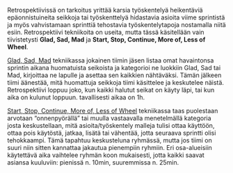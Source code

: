 Retrospektiivissä on tarkoitus yrittää karsia työskentelyä heikentäviä epäonnistuineita seikkoja tai työskenttelyä hidastavia asioita viime sprintistä
ja myös vahvistamaan sprinttiä tehostavia työskentelytapoja nostamalla niitä esiin. Retrospektiivi tekniikoita on useita, mutta tässä käsitellään vain 
tiivistetysti **Glad, Sad, Mad** ja **Start, Stop, Continue, More of, Less of Wheel**.

[Glad, Sad, Mad](http://retrospectivewiki.org/index.php?title=Glad,_Sad,_Mad "Glad, Sad, Mad") tekniikassa jokainen tiimin jäsen listaa omat havaintonsa sprintin aikana huomatuista seikoista ja kategorioi ne luokkiin Glad, Sad tai Mad, 
kirjoittaa ne lapulle ja asettaa sen kaikkien nähtäväksi. Tämän jälkeen tiimi äänestää, mitä huomattuja seikkoja tiimi käsittelee ja keskutelee näistä. 
Retrospektiivi loppuu joko, kun kaikki halutut seikat on käyty läpi, tai kun aika on kulunut loppuun. tavallisesti aikaa on 1h.

[Start, Stop, Continue, More of, Less of Wheel](http://retrospectivewiki.org/index.php?title=Start,_Stop,_Continue,_More_of,_Less_of_Wheel "Start, Stop, Continue, More of, Less of Wheel")
tekniikassa taas puolestaan arvotaan “onnenpyörällä” tai muulla vastaavalla menetelmällä kategoria josta 
keskustellaan, mitä asioita/työskentely malleja tulisi ottaa käyttöön, ottaa pois käytöstä, jatkaa, lisätä tai vähentää, jotta seuraava sprintti olisi
tehokkaampi. Tämä tapahtuu keskusteluna ryhmässä, mutta jos tiimi on suuri niin sitten kannattaa jakautua pienempiin ryhmiin. Eri osa-alueisiin 
käytettävä aika vaihtelee ryhmän koon mukaisesti, jotta kaikki saavat asiansa kuuluviin: pienissä n. 10min, suuremmissa n. 25min.